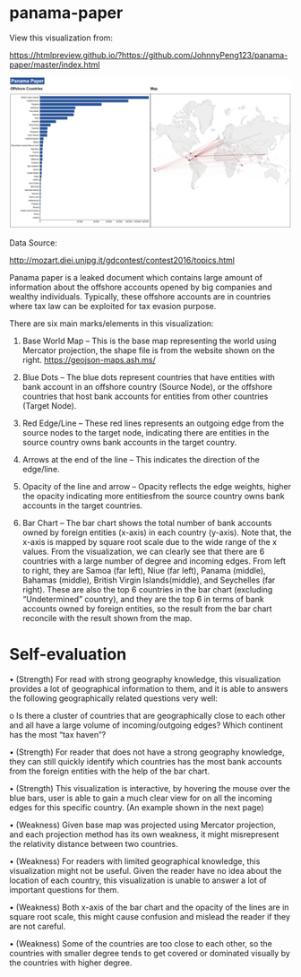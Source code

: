 # panama-paper
View this visualization from:

https://htmlpreview.github.io/?https://github.com/JohnnyPeng123/panama-paper/master/index.html

![alt text](https://github.com/JohnnyPeng123/panama-paper/blob/master/screen-shot.PNG?raw=true)

Data Source:

http://mozart.diei.unipg.it/gdcontest/contest2016/topics.html

Panama paper is a leaked document which contains large amount of information about the offshore accounts opened by
big companies and wealthy individuals. Typically, these offshore accounts are in countries where tax law can be exploited
for tax evasion purpose.

There are six main marks/elements in this visualization:

1. Base World Map – This is the base map representing the world using Mercator projection, the shape file is from
the website shown on the right. https://geojson-maps.ash.ms/

2. Blue Dots – The blue dots represent countries that have entities with bank account in an offshore country (Source
Node), or the offshore countries that host bank accounts for entities from other countries (Target Node).

3. Red Edge/Line – These red lines represents an outgoing edge from the source nodes to the target node, indicating
there are entities in the source country owns bank accounts in the target country.

4. Arrows at the end of the line – This indicates the direction of the edge/line.

5. Opacity of the line and arrow – Opacity reflects the edge weights, higher the opacity indicating more entitiesfrom
the source country owns bank accounts in the target countries.

6. Bar Chart – The bar chart shows the total number of bank accounts owned by foreign entities (x-axis) in each
country (y-axis). Note that, the x-axis is mapped by square root scale due to the wide range of the x values.
From the visualization, we can clearly see that there are 6 countries with a large number of degree and incoming edges.
From left to right, they are Samoa (far left), Niue (far left), Panama (middle), Bahamas (middle), British Virgin
Islands(middle), and Seychelles (far right). These are also the top 6 countries in the bar chart (excluding “Undetermined”
country), and they are the top 6 in terms of bank accounts owned by foreign entities, so the result from the bar chart
reconcile with the result shown from the map.

# Self-evaluation

• (Strength) For read with strong geography knowledge, this visualization provides a lot of geographical information
to them, and it is able to answers the following geographically related questions very well:

o Is there a cluster of countries that are geographically close to each other and all have a large volume of
incoming/outgoing edges? Which continent has the most “tax haven”?

• (Strength) For reader that does not have a strong geography knowledge, they can still quickly identify which
countries has the most bank accounts from the foreign entities with the help of the bar chart.

• (Strength) This visualization is interactive, by hovering the mouse over the blue bars, user is able to gain a much
clear view for on all the incoming edges for this specific country. (An example shown in the next page)

• (Weakness) Given base map was projected using Mercator projection, and each projection method has its own
weakness, it might misrepresent the relativity distance between two countries.

• (Weakness) For readers with limited geographical knowledge, this visualization might not be useful. Given the
reader have no idea about the location of each country, this visualization is unable to answer a lot of important
questions for them.

• (Weakness) Both x-axis of the bar chart and the opacity of the lines are in square root scale, this might cause
confusion and mislead the reader if they are not careful.

• (Weakness) Some of the countries are too close to each other, so the countries with smaller degree tends to get
covered or dominated visually by the countries with higher degree.

